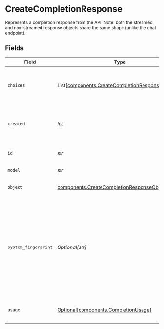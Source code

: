 # CreateCompletionResponse

Represents a completion response from the API. Note: both the streamed and non-streamed response objects share the same shape (unlike the chat endpoint).



## Fields

| Field                                                                                                                                                                                                                           | Type                                                                                                                                                                                                                            | Required                                                                                                                                                                                                                        | Description                                                                                                                                                                                                                     |
| ------------------------------------------------------------------------------------------------------------------------------------------------------------------------------------------------------------------------------- | ------------------------------------------------------------------------------------------------------------------------------------------------------------------------------------------------------------------------------- | ------------------------------------------------------------------------------------------------------------------------------------------------------------------------------------------------------------------------------- | ------------------------------------------------------------------------------------------------------------------------------------------------------------------------------------------------------------------------------- |
| `choices`                                                                                                                                                                                                                       | List[[components.CreateCompletionResponseChoices](../../models/components/createcompletionresponsechoices.md)]                                                                                                                  | :heavy_check_mark:                                                                                                                                                                                                              | The list of completion choices the model generated for the input prompt.                                                                                                                                                        |
| `created`                                                                                                                                                                                                                       | *int*                                                                                                                                                                                                                           | :heavy_check_mark:                                                                                                                                                                                                              | The Unix timestamp (in seconds) of when the completion was created.                                                                                                                                                             |
| `id`                                                                                                                                                                                                                            | *str*                                                                                                                                                                                                                           | :heavy_check_mark:                                                                                                                                                                                                              | A unique identifier for the completion.                                                                                                                                                                                         |
| `model`                                                                                                                                                                                                                         | *str*                                                                                                                                                                                                                           | :heavy_check_mark:                                                                                                                                                                                                              | The model used for completion.                                                                                                                                                                                                  |
| `object`                                                                                                                                                                                                                        | [components.CreateCompletionResponseObject](../../models/components/createcompletionresponseobject.md)                                                                                                                          | :heavy_check_mark:                                                                                                                                                                                                              | The object type, which is always "text_completion"                                                                                                                                                                              |
| `system_fingerprint`                                                                                                                                                                                                            | *Optional[str]*                                                                                                                                                                                                                 | :heavy_minus_sign:                                                                                                                                                                                                              | This fingerprint represents the backend configuration that the model runs with.<br/><br/>Can be used in conjunction with the `seed` request parameter to understand when backend changes have been made that might impact determinism.<br/> |
| `usage`                                                                                                                                                                                                                         | [Optional[components.CompletionUsage]](../../models/components/completionusage.md)                                                                                                                                              | :heavy_minus_sign:                                                                                                                                                                                                              | Usage statistics for the completion request.                                                                                                                                                                                    |